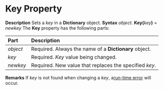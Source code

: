 
# Key Property



 **Description**
Sets a  _key_ in a **Dictionary** object.
 **Syntax**
 _object_. **Key(**_key_**)** = _newkey_
The  **Key** property has the following parts:


|**Part**|**Description**|
|:-----|:-----|
| _object_|Required. Always the name of a  **Dictionary** object.|
| _key_|Required.  _Key_ value being changed.|
| _newkey_|Required. New value that replaces the specified  _key_.|
 **Remarks**
If  _key_ is not found when changing a _key_, a[run-time error](b8bdf64f-5920-1ae9-16d0-b26d09524a30.md) will occur.
